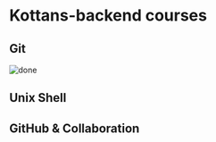 # Kottans-backend courses

## Git

![done](https://github.com/Synkevych/kottans-backend/blob/master/git_task/img1.png)

## Unix Shell

## GitHub & Collaboration 


